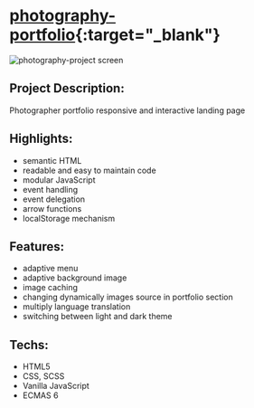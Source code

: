 # [photography-portfolio](https://aliaksei-siniauski.github.io/photography-portfolio/){:target="_blank"}


![photography-project screen](https://user-images.githubusercontent.com/92273438/190915601-9cd16dcc-459a-4781-a581-62d9711b448e.png)


## Project Description:
Photographer portfolio responsive and interactive landing page

## Highlights:
- semantic HTML
- readable and easy to maintain code
- modular JavaScript
- event handling
- event delegation
- arrow functions 
- localStorage mechanism 

## Features: 
- adaptive menu
- adaptive background image
- image caching
- changing dynamically images source in portfolio section
- multiply language translation
- switching between light and dark theme

## Techs:
 * HTML5
 * CSS, SCSS
 * Vanilla JavaScript
 * ECMAS 6
